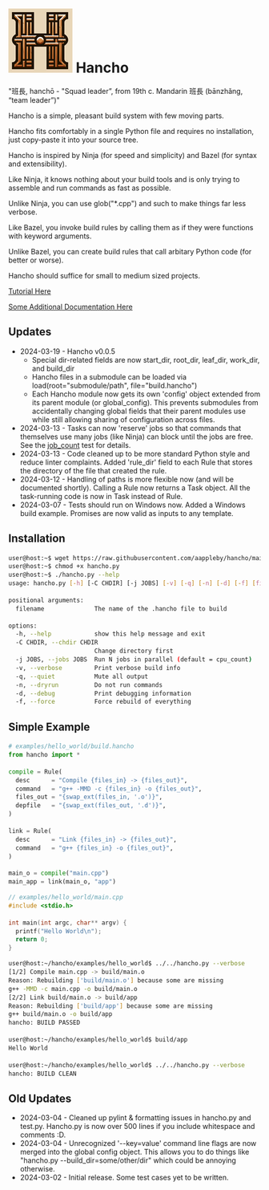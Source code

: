 # ![Logo](docs/hancho_small.png) Hancho

"班長, hanchō - "Squad leader”, from 19th c. Mandarin 班長 (bānzhǎng, “team leader”)"

Hancho is a simple, pleasant build system with few moving parts.

Hancho fits comfortably in a single Python file and requires no installation, just copy-paste it into your source tree.

Hancho is inspired by Ninja (for speed and simplicity) and Bazel (for syntax and extensibility).

Like Ninja, it knows nothing about your build tools and is only trying to assemble and run commands as fast as possible.

Unlike Ninja, you can use glob("*.cpp") and such to make things far less verbose.

Like Bazel, you invoke build rules by calling them as if they were functions with keyword arguments.

Unlike Bazel, you can create build rules that call arbitary Python code (for better or worse).

Hancho should suffice for small to medium sized projects.

[Tutorial Here](tutorial)

[Some Additional Documentation Here](docs)

## Updates

 - 2024-03-19 - Hancho v0.0.5
   - Special dir-related fields are now start_dir, root_dir, leaf_dir, work_dir, and build_dir
   - Hancho files in a submodule can be loaded via load(root="submodule/path", file="build.hancho")
   - Each Hancho module now gets its own 'config' object extended from its parent module (or global_config). This prevents submodules from accidentally changing global fields that their parent modules use while still allowing sharing of configuration across files.
 - 2024-03-13 - Tasks can now 'reserve' jobs so that commands that themselves use many jobs (like Ninja) can block until the jobs are free. See the [job_count](tests/job_count.hancho) test for details.
 - 2024-03-13 - Code cleaned up to be more standard Python style and reduce linter complaints. Added 'rule_dir' field to each Rule that stores the directory of the file that created the rule.
 - 2024-03-12 - Handling of paths is more flexible now (and will be documented shortly). Calling a Rule now returns a Task object. All the task-running code is now in Task instead of Rule.
 - 2024-03-07 - Tests should run on Windows now. Added a Windows build example. Promises are now valid as inputs to any template.

## Installation

``` bash
user@host:~$ wget https://raw.githubusercontent.com/aappleby/hancho/main/hancho.py
user@host:~$ chmod +x hancho.py
user@host:~$ ./hancho.py --help
usage: hancho.py [-h] [-C CHDIR] [-j JOBS] [-v] [-q] [-n] [-d] [-f] [filename]

positional arguments:
  filename              The name of the .hancho file to build

options:
  -h, --help            show this help message and exit
  -C CHDIR, --chdir CHDIR
                        Change directory first
  -j JOBS, --jobs JOBS  Run N jobs in parallel (default = cpu_count)
  -v, --verbose         Print verbose build info
  -q, --quiet           Mute all output
  -n, --dryrun          Do not run commands
  -d, --debug           Print debugging information
  -f, --force           Force rebuild of everything
```

## Simple Example
```py
# examples/hello_world/build.hancho
from hancho import *

compile = Rule(
  desc      = "Compile {files_in} -> {files_out}",
  command   = "g++ -MMD -c {files_in} -o {files_out}",
  files_out = "{swap_ext(files_in, '.o')}",
  depfile   = "{swap_ext(files_out, '.d')}",
)

link = Rule(
  desc      = "Link {files_in} -> {files_out}",
  command   = "g++ {files_in} -o {files_out}",
)

main_o = compile("main.cpp")
main_app = link(main_o, "app")
```
```cpp
// examples/hello_world/main.cpp
#include <stdio.h>

int main(int argc, char** argv) {
  printf("Hello World\n");
  return 0;
}
```
```sh
user@host:~/hancho/examples/hello_world$ ../../hancho.py --verbose
[1/2] Compile main.cpp -> build/main.o
Reason: Rebuilding ['build/main.o'] because some are missing
g++ -MMD -c main.cpp -o build/main.o
[2/2] Link build/main.o -> build/app
Reason: Rebuilding ['build/app'] because some are missing
g++ build/main.o -o build/app
hancho: BUILD PASSED

user@host:~/hancho/examples/hello_world$ build/app
Hello World

user@host:~/hancho/examples/hello_world$ ../../hancho.py --verbose
hancho: BUILD CLEAN
```

## Old Updates

 - 2024-03-04 - Cleaned up pylint & formatting issues in hancho.py and test.py. Hancho.py is now over 500 lines if you include whitespace and comments :D.
 - 2024-03-04 - Unrecognized '--key=value' command line flags are now merged into the global config object. This allows you to do things like "hancho.py --build_dir=some/other/dir" which could be annoying otherwise.
 - 2024-03-02 - Initial release. Some test cases yet to be written.
